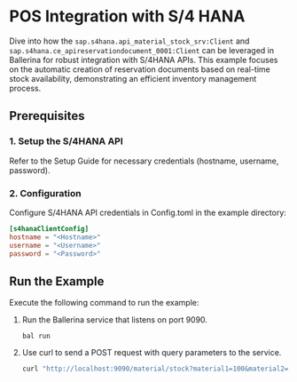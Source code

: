 # POS Integration with S/4 HANA

Dive into how the `sap.s4hana.api_material_stock_srv:Client` and `sap.s4hana.ce_apireservationdocument_0001:Client` can
be leveraged in Ballerina for robust integration with S/4HANA APIs. This example focuses on the automatic creation of
reservation documents based on real-time stock availability, demonstrating an efficient inventory management process.

## Prerequisites

### 1. Setup the S/4HANA API

Refer to the Setup Guide for necessary credentials (hostname, username, password).

### 2. Configuration

Configure S/4HANA API credentials in Config.toml in the example directory:

```toml
[s4hanaClientConfig]
hostname = "<Hostname>"
username = "<Username>"
password = "<Password>"
```

## Run the Example

Execute the following command to run the example:

1. Run the Ballerina service that listens on port 9090.
   ```
   bal run
   ```

2. Use curl to send a POST request with query parameters to the service.
   ```bash
   curl "http://localhost:9090/material/stock?material1=100&material2=200"
   ```
